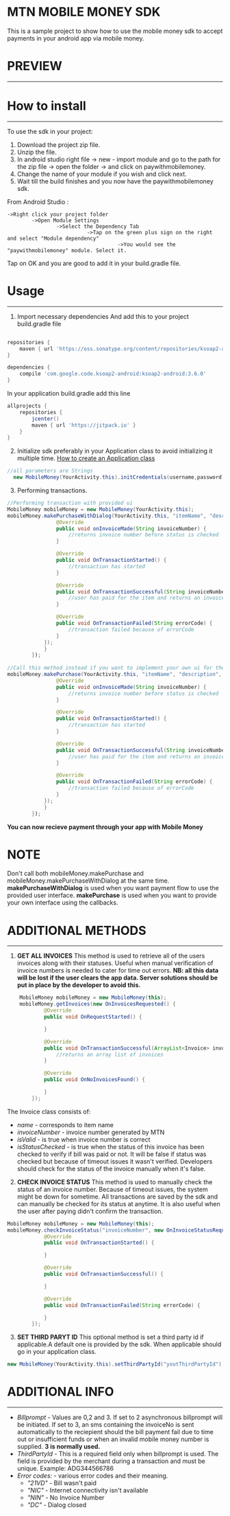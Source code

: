 # MTN MOBILE MONEY SDK
This is a sample project to show how to use the mobile money sdk to accept payments in your android app via mobile money.

# PREVIEW
----


# How to install
---------------------------------------
To use the sdk in your project:

1. Download the project zip file.
2. Unzip the file.
3. In android studio right file -> new - import module and go to the path for the zip file -> open the folder -> and click on paywithmobilemoney.
4. Change the name of your module if you wish and click next.
5. Wait till the build finishes and you now have the paywithmobilemoney sdk.
    

From Android Studio :
```
->Right click your project folder 
        ->Open Module Settings 
                ->Select the Dependency Tab 
                          ->Tap on the green plus sign on the right and select "Module dependency" 
                                    ->You would see the "paywithmobilemoney" module. Select it.
```

Tap on OK and you are good to add it in your build.gradle file.

# Usage
---------------------------------------
1. Import necessary dependencies
And add this to your project build.gradle file 
```gradle

repositories {
    maven { url 'https://oss.sonatype.org/content/repositories/ksoap2-android-releases/' }
}

dependencies {
    compile 'com.google.code.ksoap2-android:ksoap2-android:3.6.0'
}

```
In your application build.gradle add this line
```gradle
allprojects {
    repositories {
        jcenter()
        maven { url 'https://jitpack.io' }
    }
}
```
2. Initialize sdk preferably in your Application class to avoid initializing it multiple time. 
[How to create an Application class](https://github.com/codepath/android_guides/wiki/Understanding-the-Android-Application-Class)
```java
//all parameters are Strings
  new MobileMoney(YourActivity.this).initCredentials(username,password);
```

3. Performing transactions.
```java
//Performing transaction with provided ui
MobileMoney mobileMoney = new MobileMoney(YourActivity.this);
mobileMoney.makePurchaseWithDialog(YourActivity.this, "itemName", "description", billprompt , amount, "phoneNumber", "message", new OnTransactionInitiated() {
                @Override
                public void onInvoiceMade(String invoiceNumber) {
                    //returns invoice number before status is checked
                }

                @Override
                public void OnTransactionStarted() {
                    //transaction has started
                }

                @Override
                public void OnTransactionSuccessful(String invoiceNumber) {
                    //user has paid for the item and returns an invoice number
                }

                @Override
                public void OnTransactionFailed(String errorCode) {
                    //transaction failed because of errorCode
                }
            });
            }
        });
        
//Call this method instead if you want to implement your own ui for the transaction
mobileMoney.makePurchase(YourActivity.this, "itemName", "description", billprompt , amount, "phoneNumber", "message", new OnTransactionInitiated() {
                @Override
                public void onInvoiceMade(String invoiceNumber) {
                    //returns invoice number before status is checked
                }

                @Override
                public void OnTransactionStarted() {
                    //transaction has started
                }

                @Override
                public void OnTransactionSuccessful(String invoiceNumber) {
                    //user has paid for the item and returns an invoice number
                }

                @Override
                public void OnTransactionFailed(String errorCode) {
                    //transaction failed because of errorCode
                }
            });
            }
        });
```
**You can now recieve payment through your app with Mobile Money**

# NOTE
Don't call both mobileMoney.makePurchase and mobileMoney.makePurchaseWithDialog at the same time. **makePurchaseWithDialog** is used when you want payment flow to use the provided user interface. **makePurchase** is used when you want to provide your own interface using the callbacks.

# ADDITIONAL METHODS
-----
1. **GET ALL INVOICES**
This method is used to retrieve all of the users invoices along with their statuses. Useful when manual verification of invoice numbers is needed to cater for time out errors. 
**NB: all this data will be lost if the user clears the app data. Server solutions should be put in place by the developer to avoid this.**

```java
    MobileMoney mobileMoney = new MobileMoney(this);
    mobileMoney.getInvoices(new OnInvoicesRequested() {
            @Override
            public void OnRequestStarted() {

            }

            @Override
            public void OnTransactionSuccessful(ArrayList<Invoice> invoices) {
                //returns an array list of invoices
            }

            @Override
            public void OnNoInvoicesFound() {

            }
        });
```

The Invoice class consists of:
* _name_ - corresponds to item name
* _invoiceNumber_ - invoice number generated by MTN
* _isValid_ - is true when invoice number is correct
* _isStatusChecked_ - is true when the status of this invoice has been checked to verify if bill was paid or not. It will be false if status was checked but because of timeout issues it wasn't verified. Developers should check for the status of the invoice manually when it's false.

2. **CHECK INVOICE STATUS**
This method is used to manually check the status of an invoice number.
Because of timeout issues, the system might be down for sometime. All transactions are saved by the sdk and can manually be checked for its status at anytime. It is also useful when the user after paying didn't confirm the transaction.

```java
MobileMoney mobileMoney = new MobileMoney(this);
mobileMoney.checkInvoiceStatus("invoiceNumber", new OnInvoiceStatusRequested() {
            @Override
            public void OnTransactionStarted() {

            }

            @Override
            public void OnTransactionSuccessful() {

            }

            @Override
            public void OnTransactionFailed(String errorCode) {

            }
        });
```
3. **SET THIRD PARYT ID**
This optional method is set a third party id if applicable.A default one is provided by the sdk. When applicable should go in your application class.
```java
new MobileMoney(YourActivity.this).setThirdPartyId("youtThirdPartyId");
```

# ADDITIONAL INFO
----
* _Billprompt_ - Values are 0,2 and 3. If set to 2 asynchronous billprompt will be initiated. If set to 3, an sms containing the invoiceNo is sent automatically to the reciepient should the bill payment fail due to time out or insufficient funds or when an invalid mobile money number is supplied. **3 is normally used.**
* _ThirdPartyId_ - This is a required field only when billprompt is used. The field is provided by the merchant during a transaction and must be unique. Example: ADG344566786
*  _Error codes:_ - various error codes and their meaning.
    * _"21VD"_ - Bill wasn't paid  
    * _"NIC"_ - Internet connectivity isn't available
    * _"NIN"_ - No Invoice Number
    * _"DC"_ - Dialog closed
